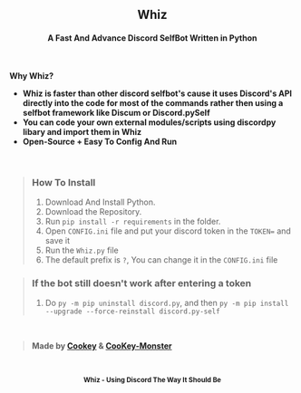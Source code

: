 <h2 align="center">Whiz</h2>
<h4 align="center">A Fast And Advance Discord SelfBot Written in Python</h4>

<br>

**Why Whiz?**
- **Whiz is faster than other discord selfbot's cause it uses Discord's API directly into the code for most of the commands rather then using a selfbot framework like Discum or Discord.pySelf**
- **You can code your own external modules/scripts using discordpy libary and import them in Whiz**
- **Open-Source + Easy To Config And Run**

<br>

> ### How To Install
> 1. Download And Install Python.
> 2. Download the Repository.
> 3. Run `pip install -r requirements` in the folder.
> 4. Open `CONFIG.ini` file and put your discord token in the `TOKEN=` and save it
> 5. Run the `Whiz.py` file
> 6. The default prefix is `?`, You can change it in the `CONFIG.ini` file

> ### If the bot still doesn't work after entering a token
> 1. Do `py -m pip uninstall discord.py`, and then `py -m pip install --upgrade --force-reinstall discord.py-self`

<br>

> **Made by [Cookey](https://github.com/NotCookey) & [CooKey-Monster](https://github.com/CooKey-Monster)**

<br>

<p align="center"><sub><b>Whiz - Using Discord The Way It Should Be</b></sub></p>
